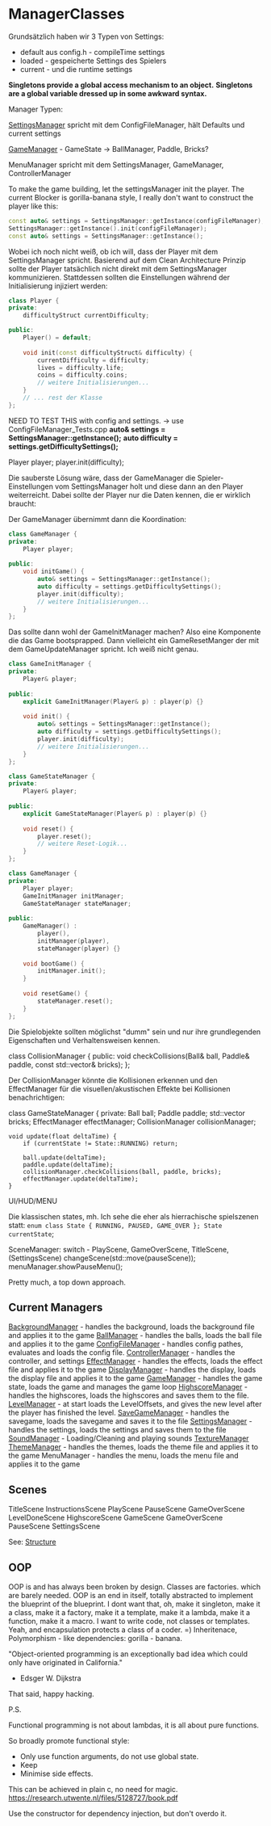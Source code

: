 # ManagerClasses

Grundsätzlich haben wir 3 Typen von Settings:
- default aus config.h - compileTime settings
- loaded - gespeicherte Settings des Spielers
- current - und die runtime settings

**Singletons provide a global access mechanism to an object.**
**Singletons are a global variable dressed up in some awkward syntax.**

Manager Typen:

[SettingsManager](Manager/SettingsManager.md) spricht mit dem ConfigFileManager, hält Defaults und current settings

[GameManager](Manager/GameManager.md) - GameState -> BallManager, Paddle, Bricks?

MenuManager spricht mit dem SettingsManager, GameManager, ControllerManager

To make the game building, let the settingsManager init the player.
The current Blocker is gorilla-banana style, I really don't want to construct the player like this:

```c++
const auto& settings = SettingsManager::getInstance(configFileManager);
SettingsManager::getInstance().init(configFileManager);
const auto& settings = SettingsManager::getInstance();
```

Wobei ich noch nicht weiß, ob ich will, dass der Player mit dem SettingsManager spricht.
Basierend auf dem Clean Architecture Prinzip sollte der Player tatsächlich nicht direkt mit dem SettingsManager kommunizieren.
Stattdessen sollten die Einstellungen während der Initialisierung injiziert werden:

```c++
class Player {
private:
    difficultyStruct currentDifficulty;

public:
    Player() = default;
    
    void init(const difficultyStruct& difficulty) {
        currentDifficulty = difficulty;
        lives = difficulty.life;
        coins = difficulty.coins;
        // weitere Initialisierungen...
    }
    // ... rest der Klasse
};
```

NEED TO TEST THIS with config and settings. -> use ConfigFileManager_Tests.cpp
**auto& settings = SettingsManager::getInstance();**
**auto difficulty = settings.getDifficultySettings();**

Player player;
player.init(difficulty);

Die sauberste Lösung wäre, dass der GameManager die Spieler-Einstellungen vom SettingsManager holt und diese dann an den Player weiterreicht. Dabei sollte der Player nur die Daten kennen, die er wirklich braucht:

Der GameManager übernimmt dann die Koordination:

```c++
class GameManager {
private:
    Player player;
    
public:
    void initGame() {
        auto& settings = SettingsManager::getInstance();
        auto difficulty = settings.getDifficultySettings();
        player.init(difficulty);
        // weitere Initialisierungen...
    }
};
```

Das sollte dann wohl der GameInitManager machen? Also eine Komponente die das Game bootsprapped. Dann vielleicht ein GameResetManger der mit dem GameUpdateManager spricht. Ich weiß nicht genau.

```c++
class GameInitManager {
private:
    Player& player;
    
public:
    explicit GameInitManager(Player& p) : player(p) {}
    
    void init() {
        auto& settings = SettingsManager::getInstance();
        auto difficulty = settings.getDifficultySettings();
        player.init(difficulty);
        // weitere Initialisierungen...
    }
};

class GameStateManager {
private:
    Player& player;
    
public:
    explicit GameStateManager(Player& p) : player(p) {}
    
    void reset() {
        player.reset();
        // weitere Reset-Logik...
    }
};

class GameManager {
private:
    Player player;
    GameInitManager initManager;
    GameStateManager stateManager;
    
public:
    GameManager() : 
        player(),
        initManager(player),
        stateManager(player) {}
        
    void bootGame() {
        initManager.init();
    }
    
    void resetGame() {
        stateManager.reset();
    }
};
```

Die Spielobjekte sollten möglichst "dumm" sein und nur ihre grundlegenden Eigenschaften und Verhaltensweisen kennen.

class CollisionManager {
public:
    void checkCollisions(Ball& ball, Paddle& paddle, const std::vector<Brick>& bricks);
};

Der CollisionManager könnte die Kollisionen erkennen und den EffectManager für die visuellen/akustischen Effekte bei Kollisionen benachrichtigen:

class GameStateManager {
private:
    Ball ball;
    Paddle paddle;
    std::vector<Brick> bricks;
    EffectManager effectManager;
    CollisionManager collisionManager;

    void update(float deltaTime) {
        if (currentState != State::RUNNING) return;
        
        ball.update(deltaTime);
        paddle.update(deltaTime);
        collisionManager.checkCollisions(ball, paddle, bricks);
        effectManager.update(deltaTime);
    }

UI/HUD/MENU

Die klassischen states, mh. Ich sehe die eher als hierrachische spielszenen statt: `enum class State { RUNNING, PAUSED, GAME_OVER }; State currentState`;

SceneManager: switch - PlayScene, GameOverScene, TitleScene, (SettingsScene)
        changeScene(std::move(pauseScene));
        menuManager.showPauseMenu();

Pretty much, a top down approach.

## Current Managers

[BackgroundManager](Manager/BackgroundManager.md) - handles the background, loads the background file and applies it to the game
[BallManager](Manager/BallManager.md) - handles the balls, loads the ball file and applies it to the game
[ConfigFileManager](Manager/ConfigFileManager.md) - handles config pathes, evaluates and loads the config file.
[ControllerManager](Manager/ControllerManager.md) - handles the controller, and settings
[EffectManager](Manager/EffectManager.md) - handles the effects, loads the effect file and applies it to the game
[DisplayManager](Manager/DisplayManager.md) - handles the display, loads the display file and applies it to the game
[GameManager](Manager/GameManager.md) - handles the game state, loads the game and manages the game loop
[HighscoreManager](Manager/HighscoreManager.md) - handles the highscores, loads the highscores and saves them to the file.
[LevelManager](Manager/LevelManager.md) - at start loads the LevelOffsets, and gives the new level after the player has finished the level.
[SaveGameManager](Manager/SaveGameManager.md) - handles the savegame, loads the savegame and saves it to the file
[SettingsManager](Manager/SettingsManager.md) - handles the settings, loads the settings and saves them to the file
[SoundManager](Manager/SoundManager.md) - Loading/Cleaning and playing sounds
[TextureManager](Manager/TextureManager.md)
[ThemeManager](Manager/ThemeManager.md) - handles the themes, loads the theme file and applies it to the game
MenuManager - handles the menu, loads the menu file and applies it to the game

## Scenes

TitleScene
InstructionsScene
PlayScene
PauseScene
GameOverScene
LevelDoneScene
HighscoreScene
GameScene
GameOverScene
PauseScene
SettingsScene

See: [Structure](Structure.md)

## OOP

OOP is and has always been broken by design.
Classes are factories. which are barely needed.
OOP is an end in itself, totally abstracted to implement the blueprint of the blueprint.
I dont want that, oh, make it singleton, make it a class, make it a factory, make it a template, make it a lambda, make it a function, make it a macro.
I want to write code, not classes or templates.
Yeah, and encapsulation protects a class of a coder. =)
Inheritenace, Polymorphism - like dependencies: gorilla - banana.

"Object-oriented programming is an exceptionally bad idea which could only have originated in California."
-  Edsger W. Dijkstra

That said, happy hacking.


P.S.

Functional programming is not about lambdas, it is all about pure functions.

So broadly promote functional style:

- Only use function arguments, do not use global state.
- Keep 
- Minimise side effects.

This can be achieved in plain c, no need for magic.
<https://research.utwente.nl/files/5128727/book.pdf>

Use the constructor for dependency injection, but don't overdo it. 

